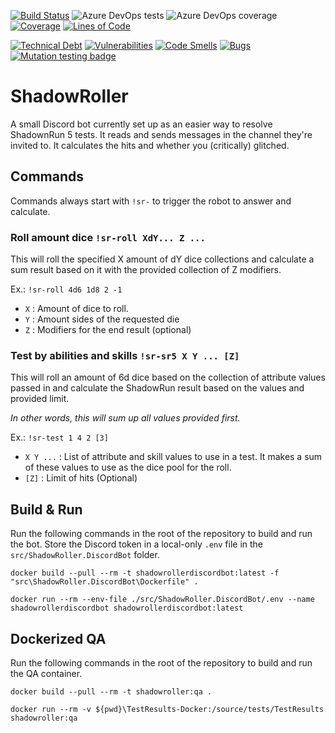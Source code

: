 [![Build Status](https://dev.azure.com/bauchart/ShadowRoller/_apis/build/status/WouterBau.ShadowRoller?branchName=main)](https://dev.azure.com/bauchart/ShadowRoller/_build/latest?definitionId=2&branchName=main)
![Azure DevOps tests](https://img.shields.io/azure-devops/tests/bauchart/ShadowRoller/2/main?compact_message)
![Azure DevOps coverage](https://img.shields.io/azure-devops/coverage/bauchart/ShadowRoller/2)
[![Coverage](https://sonarcloud.io/api/project_badges/measure?project=WouterBau_ShadowRoller&metric=coverage)](https://sonarcloud.io/summary/new_code?id=WouterBau_ShadowRoller)
[![Lines of Code](https://sonarcloud.io/api/project_badges/measure?project=WouterBau_ShadowRoller&metric=ncloc)](https://sonarcloud.io/summary/new_code?id=WouterBau_ShadowRoller)

[![Technical Debt](https://sonarcloud.io/api/project_badges/measure?project=WouterBau_ShadowRoller&metric=sqale_index)](https://sonarcloud.io/summary/new_code?id=WouterBau_ShadowRoller)
[![Vulnerabilities](https://sonarcloud.io/api/project_badges/measure?project=WouterBau_ShadowRoller&metric=vulnerabilities)](https://sonarcloud.io/summary/new_code?id=WouterBau_ShadowRoller)
[![Code Smells](https://sonarcloud.io/api/project_badges/measure?project=WouterBau_ShadowRoller&metric=code_smells)](https://sonarcloud.io/summary/new_code?id=WouterBau_ShadowRoller)
[![Bugs](https://sonarcloud.io/api/project_badges/measure?project=WouterBau_ShadowRoller&metric=bugs)](https://sonarcloud.io/summary/new_code?id=WouterBau_ShadowRoller)
[![Mutation testing badge](https://img.shields.io/endpoint?style=flat&url=https%3A%2F%2Fbadge-api.stryker-mutator.io%2Fgithub.com%2FWouterBau%2FShadowRoller%2Fmain)](https://dashboard.stryker-mutator.io/reports/github.com/WouterBau/ShadowRoller/main)

# ShadowRoller
A small Discord bot currently set up as an easier way to resolve ShadownRun 5 tests.
It reads and sends messages in the channel they're invited to.
It calculates the hits and whether you (critically) glitched.

## Commands
Commands always start with `!sr-` to trigger the robot to answer and calculate.

### Roll amount dice `!sr-roll XdY... Z ...`
This will roll the specified X amount of dY dice collections and calculate a sum result based on it with the provided collection of Z modifiers.

Ex.: `!sr-roll 4d6 1d8 2 -1`

- `X` : Amount of dice to roll.
- `Y` : Amount sides of the requested die
- `Z` : Modifiers for the end result (optional)

### Test by abilities and skills `!sr-sr5 X Y ... [Z]`
This will roll an amount of 6d dice based on the collection of attribute values passed in and calculate the ShadowRun result based on the values and provided limit.

*In other words, this will sum up all values provided first.*

Ex.: `!sr-test 1 4 2 [3]`

- `X Y ...` : List of attribute and skill values to use in a test. It makes a sum of these values to use as the dice pool for the roll.
- `[Z]` : Limit of hits (Optional)

## Build & Run
Run the following commands in the root of the repository to build and run the bot.
Store the Discord token in a local-only `.env` file in the `src/ShadowRoller.DiscordBot` folder.

`docker build --pull --rm -t shadowrollerdiscordbot:latest -f "src\ShadowRoller.DiscordBot\Dockerfile" .`

`docker run --rm --env-file ./src/ShadowRoller.DiscordBot/.env --name shadowrollerdiscordbot shadowrollerdiscordbot:latest`

## Dockerized QA
Run the following commands in the root of the repository to build and run the QA container.

`docker build --pull --rm -t shadowroller:qa .`

`docker run --rm -v ${pwd}\TestResults-Docker:/source/tests/TestResults shadowroller:qa`